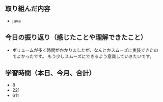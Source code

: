 ## 取り組んだ内容

- java

## 今日の振り返り（感じたことや理解できたこと）

- ボリュームが多く時間がかかりましたが、なんとかスムーズに実装できたのでよかったです。
もう少しスムーズにできるよう意識していきたいです。

## 学習時間（本日、今月、合計）

- 8
- 221
- 611
